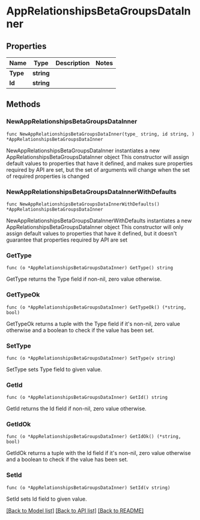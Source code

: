 # AppRelationshipsBetaGroupsDataInner

## Properties

Name | Type | Description | Notes
------------ | ------------- | ------------- | -------------
**Type** | **string** |  | 
**Id** | **string** |  | 

## Methods

### NewAppRelationshipsBetaGroupsDataInner

`func NewAppRelationshipsBetaGroupsDataInner(type_ string, id string, ) *AppRelationshipsBetaGroupsDataInner`

NewAppRelationshipsBetaGroupsDataInner instantiates a new AppRelationshipsBetaGroupsDataInner object
This constructor will assign default values to properties that have it defined,
and makes sure properties required by API are set, but the set of arguments
will change when the set of required properties is changed

### NewAppRelationshipsBetaGroupsDataInnerWithDefaults

`func NewAppRelationshipsBetaGroupsDataInnerWithDefaults() *AppRelationshipsBetaGroupsDataInner`

NewAppRelationshipsBetaGroupsDataInnerWithDefaults instantiates a new AppRelationshipsBetaGroupsDataInner object
This constructor will only assign default values to properties that have it defined,
but it doesn't guarantee that properties required by API are set

### GetType

`func (o *AppRelationshipsBetaGroupsDataInner) GetType() string`

GetType returns the Type field if non-nil, zero value otherwise.

### GetTypeOk

`func (o *AppRelationshipsBetaGroupsDataInner) GetTypeOk() (*string, bool)`

GetTypeOk returns a tuple with the Type field if it's non-nil, zero value otherwise
and a boolean to check if the value has been set.

### SetType

`func (o *AppRelationshipsBetaGroupsDataInner) SetType(v string)`

SetType sets Type field to given value.


### GetId

`func (o *AppRelationshipsBetaGroupsDataInner) GetId() string`

GetId returns the Id field if non-nil, zero value otherwise.

### GetIdOk

`func (o *AppRelationshipsBetaGroupsDataInner) GetIdOk() (*string, bool)`

GetIdOk returns a tuple with the Id field if it's non-nil, zero value otherwise
and a boolean to check if the value has been set.

### SetId

`func (o *AppRelationshipsBetaGroupsDataInner) SetId(v string)`

SetId sets Id field to given value.



[[Back to Model list]](../README.md#documentation-for-models) [[Back to API list]](../README.md#documentation-for-api-endpoints) [[Back to README]](../README.md)


